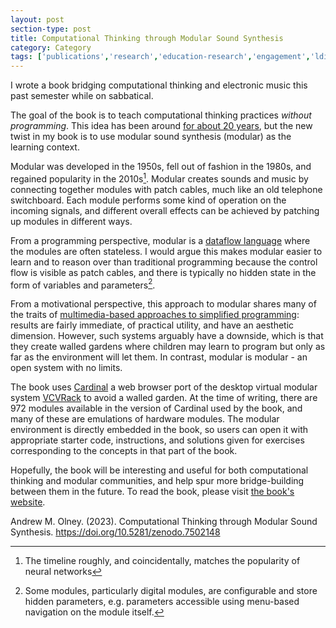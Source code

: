 ```yaml
---
layout: post
section-type: post
title: Computational Thinking through Modular Sound Synthesis
category: Category
tags: ['publications','research','education-research','engagement','ldi','mofacts','music','books','datawhys','programming','eurorack']
---
```


I wrote a book bridging computational thinking and electronic music this past semester while on sabbatical.

The goal of the book is to teach computational thinking practices *without programming*.
This idea has been around [for about 20 years](https://www.csunplugged.org/en/), but the new twist in my book is to use modular sound synthesis (modular) as the learning context.

Modular was developed in the 1950s, fell out of fashion in the 1980s, and regained popularity in the 2010s[^1]. 
Modular creates sounds and music by connecting together modules with patch cables, much like an old telephone switchboard. 
Each module performs some kind of operation on the incoming signals, and different overall effects can be achieved by patching up modules in different ways.

From a programming perspective, modular is a [dataflow language](https://en.wikipedia.org/wiki/Dataflow_programming) where the modules are often stateless. 
I would argue this makes modular easier to learn and to reason over than traditional programming because the control flow is visible as patch cables, and there is typically no hidden state in the form of variables and parameters[^2].

From a motivational perspective, this approach to modular shares many of the traits of [multimedia-based approaches to simplified programming](https://cacm.acm.org/magazines/2009/11/48421-scratch-programming-for-all/abstract): results are fairly immediate, of practical utility, and have an aesthetic dimension. 
However, such systems arguably have a downside, which is that they create walled gardens where children may learn to program but only as far as the environment will let them. 
In contrast, modular is modular - an open system with no limits.

The book uses [Cardinal](https://github.com/DISTRHO/Cardinal) a web browser port of the desktop virtual modular system [VCVRack](https://vcvrack.com/) to avoid a walled garden.
At the time of writing, there are 972 modules available in the version of Cardinal used by the book, and many of these are emulations of hardware modules.
The modular environment is directly embedded in the book, so users can open it with appropriate starter code, instructions, and solutions given for exercises corresponding to the concepts in that part of the book.

Hopefully, the book will be interesting and useful for both computational thinking and modular communities, and help spur more bridge-building between them in the future. 
To read the book, please visit [the book's website](https://olney.ai/ct-modular-book).

Andrew M. Olney. (2023). Computational Thinking through Modular Sound Synthesis.  https://doi.org/10.5281/zenodo.7502148

[^1]: The timeline roughly, and coincidentally, matches the popularity of neural networks
[^2]: Some modules, particularly digital modules, are configurable and store hidden parameters, e.g. parameters accessible using menu-based navigation on the module itself. 